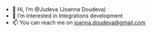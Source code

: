 - 👋 Hi, I’m @Judeva (Joanna Doudeva)
- 👀 I’m interested in Integrations development 
- 📫 You can reach me on joanna.doudeva@gmail.com

<!---
Judeva/Judeva is a ✨ special ✨ repository because its `README.md` (this file) appears on your GitHub profile.
You can click the Preview link to take a look at your changes.
--->
